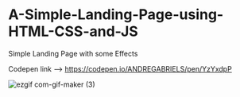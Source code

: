 # A-Simple-Landing-Page-using-HTML-CSS-and-JS
Simple Landing Page with some Effects

Codepen link --> https://codepen.io/ANDREGABRIELS/pen/YzYxdpP
 
![ezgif com-gif-maker (3)](https://user-images.githubusercontent.com/60861872/160964841-34b902e4-922e-4748-b413-990f5cb72588.gif)
